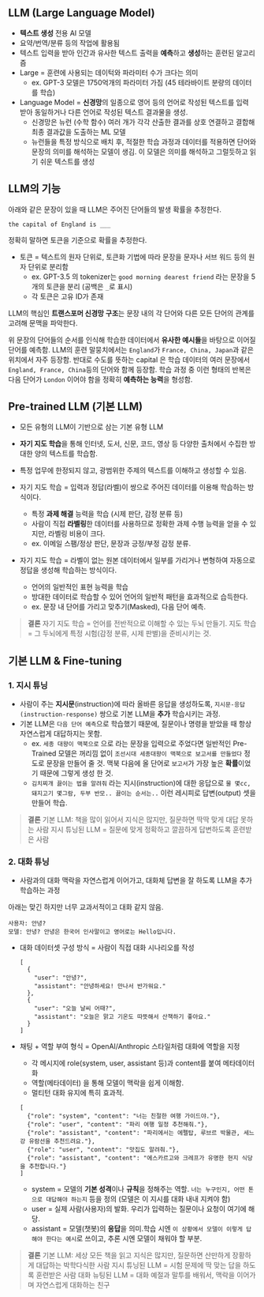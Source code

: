 ## LLM (Large Language Model)

- **텍스트 생성** 전용 AI 모델
- 요약/번역/분류 등의 작업에 활용됨
- 텍스트 입력을 받아 인간과 유사한 텍스트 출력을 **예측**하고 **생성**하는 훈련된 알고리즘
- Large = 훈련에 사용되는 데이턱와 파라미터 수가 크다는 의미 
  - ex. GPT-3 모델은 1750억개의 파라미터 가짐 (45 테라바이트 분량의 데이터를 학습)
- Language Model = **신경망**의 일종으로 영어 등의 언어로 작성된 텍스트를 입력 받아 동일하거나 다른 언어로 작성된 텍스트 결과물을 생성. 
  - 신경망은 뉴런 (수학 함수) 여러 개가 각각 산출한 결과를 상호 연결하고 결합해 최종 결과값을 도출하는 ML 모델
  - 뉴런들을 특정 방식으로 배치 후, 적절한 학습 과정과 데이터를 적용하면 단어와 문장의 의미를 해석하는 모델이 생김. 이 모델은 의미를 해석하고 그럴듯하고 읽기 쉬운 텍스트를 생성
  
## LLM의 기능

아래와 같은 문장이 있을 때 LLM은 주어진 단어들의 발생 확률을 추정한다.

```the capital of England is ___ ``` 

정확히 말하면 토큰을 기준으로 확률을 추정한다. 
- 토큰 = 텍스트의 원자 단위로, 토큰화 기법에 따라 문장을 문자나 서브 워드 등의 원자 단위로 분리함
  - ex. GPT-3.5 의 tokenizer는 ```good morning dearest friend``` 라는 문장을 5개의 토큰을 분리 (공백은 ```_```로 표시)
  - 각 토큰은 고유 ID가 존재

LLM의 핵심인 **트랜스포머 신경망 구조**는 문장 내의 각 단어와 다른 모든 단어의 관계를 고려해 문맥을 파악한다. 

위 문장의 단어들의 순서를 인식해 학습한 데이터에서 **유사한 예시들**을 바탕으로 이어질 단어를 예측함. LLM의 훈련 말뭉치에서는 ```England```가 ```France, China, Japan```과 같은 위치에서 자주 등장함. 반대로 수도를 뜻하는 capital 은 학습 데이터의 여러 문장에서 ```England, France, China```등의 단어와 함께 등장함. 학습 과정 중 이런 형태의 반복은 다음 단어가 ```London``` 이어야 함을 정확히 **예측하는 능력**을 형성함. 

## Pre-trained LLM (기본 LLM)
- 모든 유형의 LLM이 기반으로 삼는 기본 유형 LLM 
- **자기 지도 학습**을 통해 인터넷, 도서, 신문, 코드, 영상 등 다양한 출처에서 수집한 방대한 양의 텍스트를 학습함. 
- 특정 업무에 한정되지 않고, 광범위한 주제의 텍스트를 이해하고 생성할 수 있음. 

- 자기 지도 학습 = 입력과 정답(라벨)이 쌍으로 주어진 데이터를 이용해 학습하는 방식이다.
  - 특정 **과제 해결** 능력을 학습 (시제 판단, 감정 분류 등)
  - 사람이 직접 **라벨링**한 데이터를 사용하므로 정확한 과제 수행 능력을 얻을 수 있지만, 라벨링 비용이 크다.
  - ex. 이메일 스팸/정상 판단, 문장과 긍정/부정 감정 분류.

- 자기 지도 학습 = 라벨이 없는 원본 데이터에서 일부를 가리거나 변형하여 자동으로 정답을 생성해 학습하는 방식이다.
  - 언어의 일반적인 표현 능력을 학습
  - 방대한 데이터로 학습할 수 있어 언어의 일반적 패턴을 효과적으로 습득한다.
  - ex. 문장 내 단어를 가리고 맞추기(Masked), 다음 단어 예측.

> **결론** 
> 자기 지도 학습 = 언어를 전반적으로 이해할 수 있는 두뇌 만들기. 
> 지도 학습 = 그 두뇌에게 특정 시험(감정 분류, 시제 판별)을 준비시키는 것.

## 기본 LLM & Fine-tuning

### 1. 지시 튜닝
- 사람이 주는 **지시문**(instruction)에 따라 올바른 응답을 생성하도록, ```지시문-응답(instruction-response)``` 쌍으로 기본 LLM을 **추가** 학습시키는 과정.
- 기본 LLM은 ```다음 단어 예측```으로 학습했기 때문에, 질문이나 명령을 받았을 때 항상 자연스럽게 대답하지는 못함. 
  - ex. ```세종 대왕이 맥북으로``` 으로 라는 문장을 입력으로 주었다면 일반적인 Pre-Trained 모델은 꺼리낌 없이 ```조선시대 세종대왕이 맥북으로 보고서를 만들었다``` 정도로 문장을 만들어 줄 것. 맥북 다음에 올 단어로 ```보고서```가 가장 높은 **확률**이었기 때문에 그렇게 생성 한 것.
  - ```김치찌개 끓이는 법을 알려줘``` 라는 지시(instruction)에 대한 응답으로 ```물 몇cc, 돼지고기 몇그람, 두부 반모.. 끓이는 순서는..``` 이런 레시피로 답변(output) 셋을 만들어 학습.
  
> **결론**
기본 LLM: 책을 많이 읽어서 지식은 많지만, 질문하면 딱딱 맞게 대답 못하는 사람
지시 튜닝된 LLM = 질문에 맞게 정확하고 깔끔하게 답변하도록 훈련받은 사람

### 2. 대화 튜닝 
- 사람과의 대화 맥락을 자연스럽게 이어가고, 대화체 답변을 잘 하도록 LLM을 추가 학습하는 과정

아래는 맞긴 하지만 너무 교과서적이고 대화 같지 않음.
```
사용자: 안녕?
모델: 안녕? 안녕은 한국어 인사말이고 영어로는 Hello입니다.
```

- 대화 데이터셋 구성 방식 = 사람이 직접 대화 시나리오를 작성
  ```
  [
    {
      "user": "안녕?",
      "assistant": "안녕하세요! 만나서 반가워요."
    },
    {
      "user": "오늘 날씨 어때?",
      "assistant": "오늘은 맑고 기온도 따뜻해서 산책하기 좋아요."
    }
  ]
  ```
- 채팅 + 역할 부여 형식 = OpenAI/Anthropic 스타일처럼 대화에 역할을 지정
  - 각 메시지에 role(system, user, assistant 등)과 content를 붙여 메타데이터화 
  - 역할(메타데이터) 을 통해 모델이 맥락을 쉽게 이해함.
  - 멀티턴 대화 유지에 특히 효과적.
  
  ```
  [
    {"role": "system", "content": "너는 친절한 여행 가이드야."},
    {"role": "user", "content": "파리 여행 일정 추천해줘."},
    {"role": "assistant", "content": "파리에서는 에펠탑, 루브르 박물관, 세느강 유람선을 추천드려요."},
    {"role": "user", "content": "맛집도 알려줘."},
    {"role": "assistant", "content": "에스카르고와 크레프가 유명한 현지 식당을 추천합니다."}
  ]
  ```
  - system = 모델의 **기본 성격**이나 **규칙**을 정해주는 역할. ```너는 누구인지, 어떤 톤으로 대답해야 하는지``` 등을 정의 (모델은 이 지시를 대화 내내 지켜야 함)
  - user = 실제 사람(사용자)의 발화. 우리가 입력하는 질문이나 요청이 여기에 해당.
  - assistant = 모델(챗봇)의 **응답**을 의미.학습 시엔 ```이 상황에서 모델이 이렇게 답해야 한다는 예시```로 쓰이고, 추론 시엔 모델이 채워야 할 부분.

> **결론**
기본 LLM: 세상 모든 책을 읽고 지식은 많지만, 질문하면 산만하게 장황하게 대답하는 박학다식한 사람
지시 튜닝된 LLM = 시험 문제에 딱 맞는 답을 하도록 훈련받은 사람
대화 뉴팅된 LLM = 대화 예절과 말투를 배워서, 맥락을 이어가며 자연스럽게 대화하는 친구